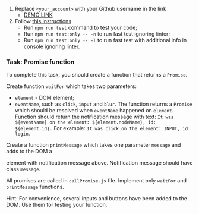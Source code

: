 1. Replace `<your_account>` with your Github username in the link
    - [DEMO LINK](https://OleksandrHrachov.github.io/js_promise_function_DOM/)
2. Follow [this instructions](https://mate-academy.github.io/layout_task-guideline/)
    - Run `npm run test` command to test your code;
    - Run `npm run test:only -- -n` to run fast test ignoring linter;
    - Run `npm run test:only -- -l` to run fast test with additional info in console ignoring linter.

### Task: Promise function

To complete this task, you should create a function that returns a `Promise`.

Create function `waitFor` which takes two parameters:
- `element` - DOM element;
- `eventName`, such as `click`, `input` and `blur`.
The function returns a `Promise` which should be resolved when `eventName` happened on `element`.
Function should return the notification message with text:
`It was ${eventName} on the element: ${element.nodeName}, id: ${element.id}.`
For example: `It was click on the element: INPUT, id: login.`

Create a function `printMessage` which takes one parameter `message` and adds to the DOM a <div> element with notification message above. Notification message should have class `message`.

All promises are called in `callPromise.js` file. Implement only `waitFor` and `printMessage` functions.

Hint: For convenience, several inputs and buttons have been added to the DOM. Use them for testing your function.
